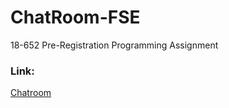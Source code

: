 # ChatRoom-FSE
18-652 Pre-Registration Programming Assignment

### Link:
[Chatroom](https://chat-room-fse.herokuapp.com)
